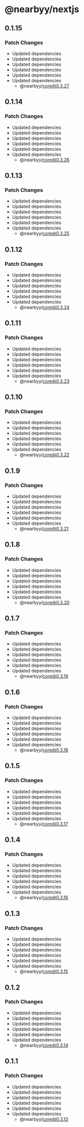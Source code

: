 # @nearbyy/nextjs

## 0.1.15

### Patch Changes

- Updated dependencies
- Updated dependencies
- Updated dependencies
- Updated dependencies
- Updated dependencies
- Updated dependencies
  - @nearbyy/core@0.3.27

## 0.1.14

### Patch Changes

- Updated dependencies
- Updated dependencies
- Updated dependencies
- Updated dependencies
- Updated dependencies
- Updated dependencies
  - @nearbyy/core@0.3.26

## 0.1.13

### Patch Changes

- Updated dependencies
- Updated dependencies
- Updated dependencies
- Updated dependencies
- Updated dependencies
- Updated dependencies
  - @nearbyy/core@0.3.25

## 0.1.12

### Patch Changes

- Updated dependencies
- Updated dependencies
- Updated dependencies
- Updated dependencies
- Updated dependencies
- Updated dependencies
  - @nearbyy/core@0.3.24

## 0.1.11

### Patch Changes

- Updated dependencies
- Updated dependencies
- Updated dependencies
- Updated dependencies
- Updated dependencies
- Updated dependencies
  - @nearbyy/core@0.3.23

## 0.1.10

### Patch Changes

- Updated dependencies
- Updated dependencies
- Updated dependencies
- Updated dependencies
- Updated dependencies
- Updated dependencies
  - @nearbyy/core@0.3.22

## 0.1.9

### Patch Changes

- Updated dependencies
- Updated dependencies
- Updated dependencies
- Updated dependencies
- Updated dependencies
- Updated dependencies
  - @nearbyy/core@0.3.21

## 0.1.8

### Patch Changes

- Updated dependencies
- Updated dependencies
- Updated dependencies
- Updated dependencies
- Updated dependencies
- Updated dependencies
  - @nearbyy/core@0.3.20

## 0.1.7

### Patch Changes

- Updated dependencies
- Updated dependencies
- Updated dependencies
- Updated dependencies
- Updated dependencies
- Updated dependencies
  - @nearbyy/core@0.3.19

## 0.1.6

### Patch Changes

- Updated dependencies
- Updated dependencies
- Updated dependencies
- Updated dependencies
- Updated dependencies
- Updated dependencies
  - @nearbyy/core@0.3.18

## 0.1.5

### Patch Changes

- Updated dependencies
- Updated dependencies
- Updated dependencies
- Updated dependencies
- Updated dependencies
- Updated dependencies
  - @nearbyy/core@0.3.17

## 0.1.4

### Patch Changes

- Updated dependencies
- Updated dependencies
- Updated dependencies
- Updated dependencies
- Updated dependencies
- Updated dependencies
  - @nearbyy/core@0.3.16

## 0.1.3

### Patch Changes

- Updated dependencies
- Updated dependencies
- Updated dependencies
- Updated dependencies
- Updated dependencies
- Updated dependencies
  - @nearbyy/core@0.3.15

## 0.1.2

### Patch Changes

- Updated dependencies
- Updated dependencies
- Updated dependencies
- Updated dependencies
- Updated dependencies
- Updated dependencies
  - @nearbyy/core@0.3.14

## 0.1.1

### Patch Changes

- Updated dependencies
- Updated dependencies
- Updated dependencies
- Updated dependencies
- Updated dependencies
- Updated dependencies
  - @nearbyy/core@0.3.13
